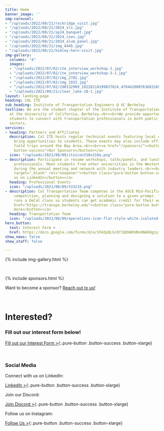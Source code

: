 ```yaml
---
title: Home
banner_image: ''
img-carousel:
- "/uploads/2022/08/21/rockridge_visit.jpg"
- "/uploads/2022/08/21/2024_sls.jpg"
- "/uploads/2022/08/21/sp24_banquet.jpg"
- "/uploads/2022/08/21/2024_isws.jpg"
- "/uploads/2022/08/21/2024_alum_panel.jpg"
- "/uploads/2022/08/21/img_4445.jpg"
- "/uploads/2022/08/21/kimley-horn-visit.jpg"
img-gallery:
  columns: "4"
  images:
  - "/uploads/2022/07/02/ite_interview_workshop-2.jpg"
  - "/uploads/2022/07/02/ite_interview_workshop-3-1.jpg"
  - "/uploads/2022/07/02/img_2782.jpg"
  - "/uploads/2022/07/02/img_1932.jpg"
  - "/uploads/2022/07/02/290132909_10228118199837824_4704420007636831696_n.jpg"
  - "/uploads/2021/09/21/clear_lake-18-1.jpg"
layout: landing-page
heading: CAL ITE
sub_heading: Institute of Transportation Engineers @ UC Berkeley
textline: We are the student chapter of the Institute of Transportation Engineers
  at the University of California, Berkeley.<br><br>We provide opportunities for interested
  students to connect with transportation professionals in both public and private
  sectors.
services:
- heading: Partners and Affiliates
  description: Cal ITE hosts regular technical events featuring local companies to
    bring opportunities to students. These events may also include office visits and
    field trips around the Bay Area.<br><br><a href="/sponsors/"><button class="pure-button
    button-success">Our Sponsors</button></a>
  icon: "/uploads/2021/08/09/itsicon310x310a.png"
- description: Participate in resume workshops, talks/panels, and lunch meetings with
    professionals. Meet students from other universities in the Western ITE district
    during the annual meeting and network with industry leaders.<br><br><a href="https://linkedin.com/company/cal-ite/"
    target="_blank" rel="noopener"><button class="pure-button button-success">Follow
    us on LinkedIn</button></a>
  heading: Professional Events
  icon: "/uploads/2021/08/09/533216.png"
- description: Cal Transportation Team competes in the ASCE Mid-Pacific Transportation
    competition, planning and designing a solution to a given prompt. The team also
    runs a DeCal class so students can get academic credit for their work. <br><br><a
    href="https://transpo.berkeley.edu"><button class="pure-button button-success">Learn
    more</button></a>
  heading: Transportation Team
  icon: "/uploads/2021/08/09/operations-icon-flat-style-white-isolated-symbol-black-your-web-site-design-app-ui-simple-process-vector-illustration-156422564.jpg"
hero_button:
  text: Interest Form >
  href: https://docs.google.com/forms/d/e/1FAIpQLSc6YlQQVWXVBnONA69gzyiJsl07GmhW5oM4gEGbh4LrxnHCFQ/viewform
show_news: false
show_staff: false

---
```

{% include img-gallery.html %}

<br>

{% include sponsors.html %}

<p class="font-bold italic py-2">Want to become a sponsor? <a href="/sponsors/">Reach out to us!</a></p>

<br>

# Interested?

### Fill out our interest form below!

[Fill out our Interest Form >](https://docs.google.com/forms/d/e/1FAIpQLSc6YlQQVWXVBnONA69gzyiJsl07GmhW5oM4gEGbh4LrxnHCFQ/viewform){:.pure-button .button-success .button-xlarge}

<br>

### Social Media

Connect with us on LinkedIn:

[LinkedIn >](https://www.linkedin.com/company/cal-ite/){:.pure-button .button-success .button-xlarge}

Join our Discord:

[Join Discord >](https://discord.gg/jyzrp7Ha44){:.pure-button .button-success .button-xlarge}

Follow us on Instagram:

[Follow Us >](https://www.instagram.com/cal_ite/){:.pure-button .button-success .button-xlarge}
